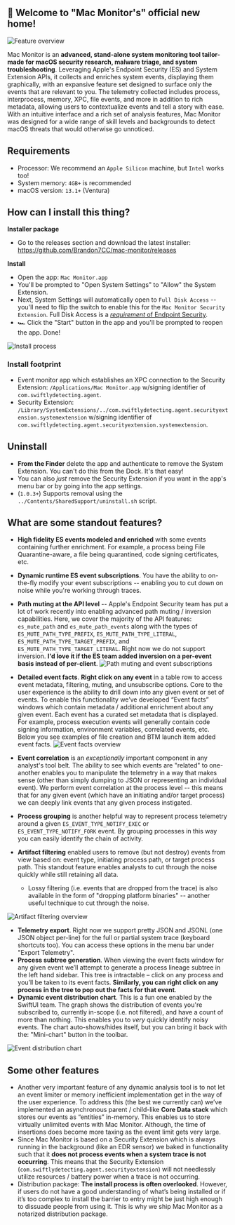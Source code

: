 ## 🎉 Welcome to "Mac Monitor's" official new home!
![Feature overview](https://swiftlydetecting-conferences.s3.us-west-2.amazonaws.com/public/Mac+Monitor+Resources/overview-graphic-v1.9.png)

Mac Monitor is an **advanced, stand-alone system monitoring tool tailor-made for macOS security research, malware triage, and system troubleshooting**. Leveraging Apple's Endpoint Security (ES) and System Extension APIs, it collects and enriches system events, displaying them graphically, with an expansive feature set designed to surface only the events that are relevant to you. The telemetry collected includes process, interprocess, memory, XPC, file events, and more in addition to rich metadata, allowing users to contextualize events and tell a story with ease. With an intuitive interface and a rich set of analysis features, Mac Monitor was designed for a wide range of skill levels and backgrounds to detect macOS threats that would otherwise go unnoticed. 


## Requirements
- Processor: We recommend an `Apple Silicon` machine, but `Intel` works too!
- System memory: `4GB+` is recommended
- macOS version: `13.1+` (Ventura)


## How can I install this thing?

**Installer package**
* Go to the releases section and download the latest installer: https://github.com/Brandon7CC/mac-monitor/releases

**Install**
* Open the app: `Mac Monitor.app`
* You'll be prompted to "Open System Settings" to "Allow" the System Extension.
* Next, System Settings will automatically open to `Full Disk Access` -- you'll need to flip the switch to enable this for the `Mac Monitor Security Extension`. Full Disk Access is a [*requirement* of Endpoint Security](https://developer.apple.com/documentation/endpointsecurity/3259700-es_new_client#:~:text=The%20user%20does%20this%20in%20the%20Security%20and%20Privacy%20pane%20of%20System%20Preferences%2C%20by%20adding%20the%20app%20to%20Full%20Disk%20Access.).
* 🏎️ Click the "Start" button in the app and you'll be prompted to reopen the app. Done!

![Install process](https://swiftlydetecting-conferences.s3.us-west-2.amazonaws.com/public/Mac+Monitor+Resources/Install+Graphic.png)

### Install footprint
- Event monitor app which establishes an XPC connection to the Security Extension: `/Applications/Mac Monitor.app` w/signing identifier of `com.swiftlydetecting.agent`.
- Security Extension: `/Library/SystemExtensions/../com.swiftlydetecting.agent.securityextension.systemextension` w/signing identifier of `com.swiftlydetecting.agent.securityextension.systemextension`.


## Uninstall
* **From the Finder** delete the app and authenticate to remove the System Extension. You can't do this from the Dock. It's that easy!
* You can also *just* remove the Security Extension if you want in the app's menu bar or by going into the app settings.
* (`1.0.3+`) Supports removal using the `../Contents/SharedSupport/uninstall.sh` script.


## What are some standout features?
- **High fidelity ES events modeled and enriched** with some events containing further enrichment. For example, a process being File Quarantine-aware, a file being quarantined, code signing certificates, etc.
- **Dynamic runtime ES event subscriptions**. You have the ability to on-the-fly modify your event subscriptions -- enabling you to cut down on noise while you're working through traces.
- **Path muting at the API level** -- Apple's Endpoint Security team has put a lot of work recently into enabling advanced path muting / inversion capabilities. Here, we cover the majority of the API features: `es_mute_path` and `es_mute_path_events` along with the types of `ES_MUTE_PATH_TYPE_PREFIX`, `ES_MUTE_PATH_TYPE_LITERAL`, `ES_MUTE_PATH_TYPE_TARGET_PREFIX`, and `ES_MUTE_PATH_TYPE_TARGET_LITERAL`. Right now we do not support inversion. **I'd love it if the ES team added inversion on a per-event basis instead of per-client**.
![Path muting and event subscriptions](https://swiftlydetecting-conferences.s3.us-west-2.amazonaws.com/public/Mac+Monitor+Resources/muting-and-subscriptions-v1.9.png)

- **Detailed event facts**. **Right click on any event** in a table row to access event metadata, filtering, muting, and unsubscribe options. Core to the user experience is the ability to drill down into any given event or set of events. To enable this functionality we’ve developed “Event facts” windows which contain metadata / additional enrichment about any given event. Each event has a curated set metadata that is displayed. For example, process execution events will generally contain code signing information, environment variables, correlated events, etc. Below you see examples of file creation and BTM launch item added event facts.
![Event facts overview](https://swiftlydetecting-conferences.s3.us-west-2.amazonaws.com/public/Mac+Monitor+Resources/event-metadata-overview-v1.9.png)

- **Event correlation** is an *exceptionally* important component in any analyst's tool belt. The ability to see which events are "related" to one-another enables you to manipulate the telemetry in a way that makes sense (other than simply dumping to JSON or representing an individual event). We perform event correlation at the process level -- this means that for any given event (which have an initiating and/or target process) we can deeply link events that any given process instigated. 
- **Process grouping** is another helpful way to represent process telemetry around a given `ES_EVENT_TYPE_NOTIFY_EXEC` or `ES_EVENT_TYPE_NOTIFY_FORK` event. By grouping processes in this way you can easily identify the chain of activity.
- **Artifact filtering** enabled users to remove (but not destroy) events from view based on: event type, initiating process path, or target process path. This standout feature enables analysts to cut through the noise quickly while still retaining all data.
  - Lossy filtering (i.e. events that are dropped from the trace) is also available in the form of "dropping platform binaries" -- another useful technique to cut through the noise.

![Artifact filtering overview](https://swiftlydetecting-conferences.s3.us-west-2.amazonaws.com/public/Mac+Monitor+Resources/lossless-filtering-v1.9.png)

- **Telemetry export**. Right now we support pretty JSON and JSONL (one JSON object per-line) for the full or partial system trace (keyboard shortcuts too). You can access these options in the menu bar under "Export Telemetry".
- **Process subtree generation**. When viewing the event facts window for any given event we’ll attempt to generate a process lineage subtree in the left hand sidebar. This tree is intractable – click on any process and you’ll be taken to its event facts. **Similarly, you can right click on any process in the tree to pop out the facts for that event**.
- **Dynamic event distribution chart**. This is a fun one enabled by the SwiftUI team. The graph shows the distribution of events you're subscribed to, currently in-scope (i.e. not filtered), and have a count of more than nothing. This enables you to *very* quickly identify noisy events. The chart auto-shows/hides itself, but you can bring it back with the: "Mini-chart" button in the toolbar.

![Event distribution chart](https://swiftlydetecting-conferences.s3.us-west-2.amazonaws.com/public/Mac+Monitor+Resources/DistributionChart-v1.9.png)


## Some other features
- Another very important feature of any dynamic analysis tool is to not let an event limiter or memory inefficient implementation get in the way of the user experience. To address this (the best we currently can) we’ve implemented an asynchronous parent / child-like **Core Data stack** which stores our events as “entities” in-memory. This enables us to store virtually unlimited events with Mac Monitor. Although, the time of insertions does become more taxing as the event limit gets very large.  
- Since Mac Monitor is based on a Security Extension which is always running in the background (like an EDR sensor) we baked in functionality such that it **does not process events when a system trace is not occurring**. This means that the Security Extension (`com.swiftlydetecting.agent.securityextension`) will not needlessly utilize resources / battery power when a trace is not occurring. 
- Distribution package: **The install process is often overlooked**. However, if users do not have a good understanding of what’s being installed or if it’s too complex to install the barrier to entry might be just high enough to dissuade people from using it. This is why we ship Mac Monitor as a notarized distribution package.